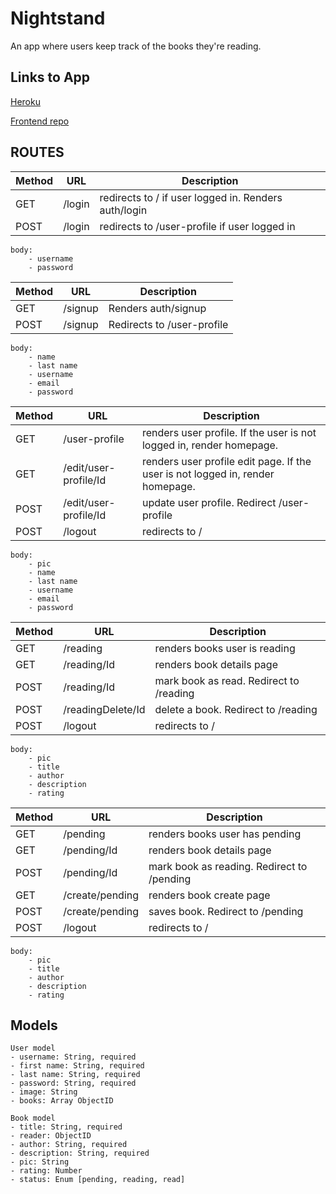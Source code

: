 # Nightstand
An app where users keep track of the books they're reading.

## Links to App 
[Heroku]()

[Frontend repo](https://github.com/x8a/night-stand-frontend)

## ROUTES

|Method|URL|Description|
|---|---|---|
GET | /login | redirects to / if user logged in. Renders auth/login
POST | /login | redirects to /user-profile if user logged in

```
body:
    - username
    - password
```
|Method|URL|Description|
|---|---|---|
GET | /signup | Renders auth/signup
POST | /signup | Redirects to /user-profile

```
body:
    - name
    - last name
    - username
    - email
    - password
```
|Method|URL|Description|
|---|---|---|
GET | /user-profile | renders user profile. If the user is not logged in, render homepage. 
GET | /edit/user-profile/Id | renders user profile edit page. If the user is not logged in, render homepage. 
POST | /edit/user-profile/Id | update user profile. Redirect /user-profile
POST | /logout | redirects to /
```
body:
    - pic
    - name
    - last name
    - username
    - email
    - password
```
|Method|URL|Description|
|---|---|---|
GET | /reading | renders books user is reading
GET | /reading/Id | renders book details page
POST | /reading/Id | mark book as read. Redirect to /reading
POST | /readingDelete/Id | delete a book. Redirect to /reading
POST | /logout | redirects to /
```
body:
    - pic
    - title
    - author
    - description
    - rating
```
|Method|URL|Description|
|---|---|---|
GET | /pending | renders books user has pending 
GET | /pending/Id | renders book details page
POST | /pending/Id | mark book as reading. Redirect to /pending
GET | /create/pending | renders book create page
POST | /create/pending | saves book. Redirect to /pending
POST | /logout | redirects to /
```
body:
    - pic
    - title
    - author
    - description
    - rating
```

## Models

```
User model
- username: String, required
- first name: String, required
- last name: String, required
- password: String, required
- image: String
- books: Array ObjectID
```
```
Book model
- title: String, required
- reader: ObjectID
- author: String, required
- description: String, required
- pic: String
- rating: Number
- status: Enum [pending, reading, read]
```